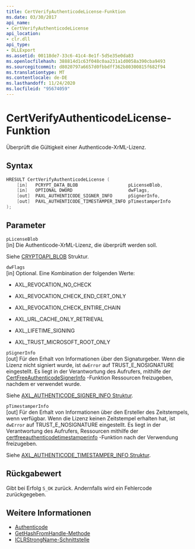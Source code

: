 ```yaml
---
title: CertVerifyAuthenticodeLicense-Funktion
ms.date: 03/30/2017
api_name:
- CertVerifyAuthenticodeLicense
api_location:
- clr.dll
api_type:
- DLLExport
ms.assetid: 00118de7-33c6-41c4-8e1f-5d5e35e0da83
ms.openlocfilehash: 388814d1c63f048c0aa231a1d0058a390cba9493
ms.sourcegitcommit: d8020797a6657d0fbbdff362b80300815f682f94
ms.translationtype: MT
ms.contentlocale: de-DE
ms.lasthandoff: 11/24/2020
ms.locfileid: "95674059"
---
```

# <a name="certverifyauthenticodelicense-function"></a>CertVerifyAuthenticodeLicense-Funktion

Überprüft die Gültigkeit einer Authenticode-XrML-Lizenz.  
  
## <a name="syntax"></a>Syntax  
  
```cpp  
HRESULT CertVerifyAuthenticodeLicense (  
    [in]   PCRYPT_DATA_BLOB                   pLicenseBlob,  
    [in]   OPTIONAL DWORD                     dwFlags,  
    [out]  PAXL_AUTHENTICODE_SIGNER_INFO      pSignerInfo,  
    [out]  PAXL_AUTHENTICODE_TIMESTAMPER_INFO pTimestamperInfo  
);  
```  
  
## <a name="parameters"></a>Parameter  

 `pLicenseBlob`  
 [in] Die Authenticode-XrML-Lizenz, die überprüft werden soll.  
  
 Siehe [CRYPTOAPI_BLOB](/windows/win32/api/dpapi/ns-dpapi-crypt_integer_blob) Struktur.  
  
 `dwFlags`  
 [in] Optional. Eine Kombination der folgenden Werte:  
  
- AXL_REVOCATION_NO_CHECK  
  
- AXL_REVOCATION_CHECK_END_CERT_ONLY  
  
- AXL_REVOCATION_CHECK_ENTIRE_CHAIN  
  
- AXL_URL_CACHE_ONLY_RETRIEVAL  
  
- AXL_LIFETIME_SIGNING  
  
- AXL_TRUST_MICROSOFT_ROOT_ONLY  
  
 `pSignerInfo`  
 [out] Für den Erhalt von Informationen über den Signaturgeber. Wenn die Lizenz nicht signiert wurde, ist `dwError` auf TRUST_E_NOSIGNATURE eingestellt. Es liegt in der Verantwortung des Aufrufers, mithilfe der [CertFreeAuthenticodeSignerInfo](certfreeauthenticodesignerinfo-function.md) -Funktion Ressourcen freizugeben, nachdem er verwendet wurde.  
  
 Siehe [AXL_AUTHENTICODE_SIGNER_INFO Struktur](axl-authenticode-signer-info-structure.md).  
  
 `pTimestamperInfo`  
 [out] Für den Erhalt von Informationen über den Ersteller des Zeitstempels, wenn verfügbar. Wenn die Lizenz keinen Zeitstempel erhalten hat, ist `dwError` auf TRUST_E_NOSIGNATURE eingestellt. Es liegt in der Verantwortung des Aufrufers, Ressourcen mithilfe der [certfreeauthenticodetimestamperinfo](certfreeauthenticodetimestamperinfo-function.md) -Funktion nach der Verwendung freizugeben.  
  
 Siehe [AXL_AUTHENTICODE_TIMESTAMPER_INFO Struktur](axl-authenticode-timestamper-info-structure.md).  
  
## <a name="return-value"></a>Rückgabewert  

 Gibt bei Erfolg `S_OK` zurück. Andernfalls wird ein Fehlercode zurückgegeben.  
  
## <a name="see-also"></a>Weitere Informationen

- [Authenticode](index.md)
- [GetHashFromHandle-Methode](../hosting/iclrstrongname-gethashfromhandle-method.md)
- [ICLRStrongName-Schnittstelle](../hosting/iclrstrongname-interface.md)
